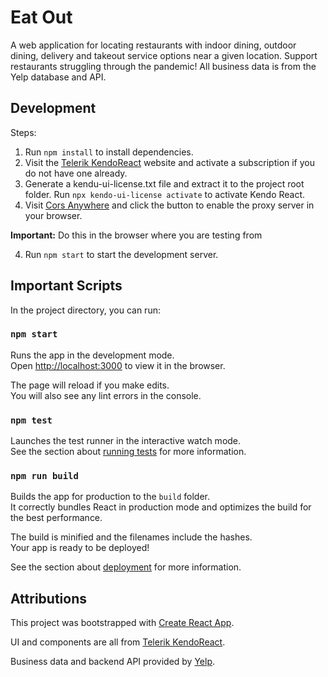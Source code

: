 # Eat Out

A web application for locating restaurants with indoor dining, outdoor dining, delivery and takeout service options near a given location. Support restaurants struggling through the pandemic! All business data is from the Yelp database and API.

## Development

Steps:

1. Run `npm install` to install dependencies.
2. Visit the [Telerik KendoReact](https://www.telerik.com/kendo-react-ui/) website and activate a subscription if you do not have one already.
3. Generate a kendu-ui-license.txt file and extract it to the project root folder. Run `npx kendo-ui-license activate` to activate Kendo React.
4. Visit [Cors Anywhere](https://cors-anywhere.herokuapp.com/) and click the button to enable the proxy server in your browser.

**Important:** Do this in the browser where you are testing from

4. Run `npm start` to start the development server.

## Important Scripts

In the project directory, you can run:

### `npm start`

Runs the app in the development mode.\
Open [http://localhost:3000](http://localhost:3000) to view it in the browser.

The page will reload if you make edits.\
You will also see any lint errors in the console.

### `npm test`

Launches the test runner in the interactive watch mode.\
See the section about [running tests](https://facebook.github.io/create-react-app/docs/running-tests) for more information.

### `npm run build`

Builds the app for production to the `build` folder.\
It correctly bundles React in production mode and optimizes the build for the best performance.

The build is minified and the filenames include the hashes.\
Your app is ready to be deployed!

See the section about [deployment](https://facebook.github.io/create-react-app/docs/deployment) for more information.

## Attributions

This project was bootstrapped with [Create React App](https://github.com/facebook/create-react-app).

UI and components are all from [Telerik KendoReact](https://www.telerik.com/kendo-react-ui/).

Business data and backend API provided by [Yelp](https://www.yelp.com/).
